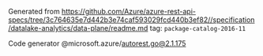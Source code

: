 Generated from https://github.com/Azure/azure-rest-api-specs/tree/3c764635e7d442b3e74caf593029fcd440b3ef82//specification/datalake-analytics/data-plane/readme.md tag: `package-catalog-2016-11`

Code generator @microsoft.azure/autorest.go@2.1.175


